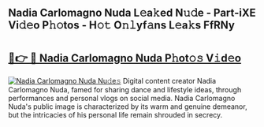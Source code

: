 ## Nadia Carlomagno Nuda L𝚎a𝚔ed N𝚞𝚍e - Part-iXE Vi𝚍𝚎o P𝚑𝚘tos - H𝚘𝚝 O𝚗𝚕yf𝚊ns L𝚎a𝚔s FfRNy

# <h2><a href="http://kf5edh.oniu.top/?m=Nadia+Carlomagno+Nuda">🔗👉 🔴 Nadia Carlomagno Nuda P𝚑ot𝚘𝚜 V𝚒d𝚎o</a></h2>

[![Nadia Carlomagno Nuda Nu𝚍e𝚜](https://i.imgur.com/0qMVB7G.gif)](http://kf5edh.oniu.top/?m=Nadia+Carlomagno+Nuda)
Digital content creator Nadia Carlomagno Nuda, famed for sharing dance and lifestyle ideas, through performances and personal vlogs on social media. Nadia Carlomagno Nuda's public image is characterized by its warm and genuine demeanor, but the intricacies of his personal life remain shrouded in secrecy.  
